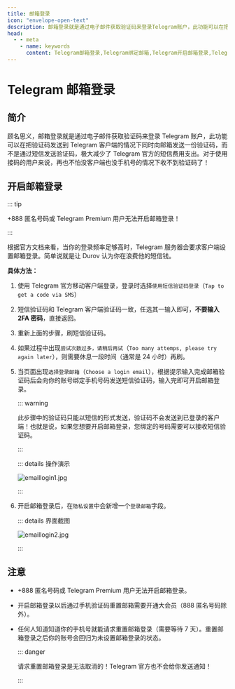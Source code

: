 ```yaml
---
title: 邮箱登录
icon: "envelope-open-text"
description: 邮箱登录就是通过电子邮件获取验证码来登录Telegram账户，此功能可以在把验证码发送到Telegram客户端的情况下同时向邮箱发送一份验证码。本文介绍了如何开启Telegram邮箱登录，以及有关注意事项。访问TGwiki - Telegram知识库，了解更多Telegram使用技巧。
head:
  - - meta
    - name: keywords
      content: Telegram邮箱登录,Telegram绑定邮箱,Telegram开启邮箱登录,Telegram设置登录邮箱,TG邮箱登录,TG绑定邮箱,TG开启邮箱登录,TG设置登录邮箱,电报邮箱登录,电报绑定邮箱,电报开源邮箱登录,电报设置登录邮箱,TGwiki,Telegram知识库
---
```


# Telegram 邮箱登录

## 简介

顾名思义，邮箱登录就是通过电子邮件获取验证码来登录 Telegram 账户，此功能可以在把验证码发送到 Telegram 客户端的情况下同时向邮箱发送一份验证码，而不是通过短信发送验证码，极大减少了 Telegram 官方的短信费用支出。对于使用接码的用户来说，再也不怕没客户端也没手机号的情况下收不到验证码了！

## 开启邮箱登录

::: tip

+888 匿名号码或 Telegram Premium 用户无法开启邮箱登录！

:::

根据官方文档来看，当你的登录频率足够高时，Telegram 服务器会要求客户端设置邮箱登录。简单说就是让 Durov 认为你在浪费他的短信钱。

**具体方法：**

1. 使用 Telegram 官方移动客户端登录，登录时选择`使用短信验证码登录`（`Tap to get a code via SMS`）

2. 短信验证码和 Telegram 客户端验证码一致，任选其一输入即可，**不要输入 2FA 密码**，直接返回。

3. 重新上面的步骤，刷短信验证码。

4. 如果过程中出现`尝试次数过多，请稍后再试`（`Too many attemps, please try again later`），则需要休息一段时间（通常是 24 小时）再刷。

5. 当页面出现`选择登录邮箱`（`Choose a login email`），根据提示输入完成邮箱验证码后会向你的账号绑定手机号码发送短信验证码，输入完即可开启邮箱登录。

   ::: warning

   此步骤中的验证码只能以短信的形式发送，验证码不会发送到已登录的客户端！也就是说，如果您想要开启邮箱登录，您绑定的号码需要可以接收短信验证码。

   :::

   ::: details 操作演示

   ![emaillogin1.jpg](https://s2.loli.net/2024/01/28/1dbItKPDlwXB9TL.jpg)

   :::

6. 开启邮箱登录后，在`隐私设置`中会新增一个`登录邮箱`字段。

   ::: details 界面截图

   ![emaillogin2.jpg](https://s2.loli.net/2024/01/28/Dx4nktmlVPgZ8ao.jpg)

   :::

## 注意

- +888 匿名号码或 Telegram Premium 用户无法开启邮箱登录。
- 开启邮箱登录以后通过手机验证码重置邮箱需要开通大会员（888 匿名号码除外）。

- 任何人知道知道你的手机号就能请求重置邮箱登录（需要等待 7 天）。重置邮箱登录之后你的账号会回归为未设置邮箱登录的状态。

  ::: danger

  请求重置邮箱登录是无法取消的！Telegram 官方也不会给你发送通知！

  :::
